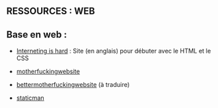 ## RESSOURCES : WEB

## Base en web :
- [Interneting is hard](https://www.internetingishard.com/) : Site (en anglais) pour débuter avec le HTML et le CSS

- [motherfuckingwebsite](http://motherfuckingwebsite.com/)
- [bettermotherfuckingwebsite](http://bettermotherfuckingwebsite.com/) (à traduire)

- [staticman](https://staticman.net/)
